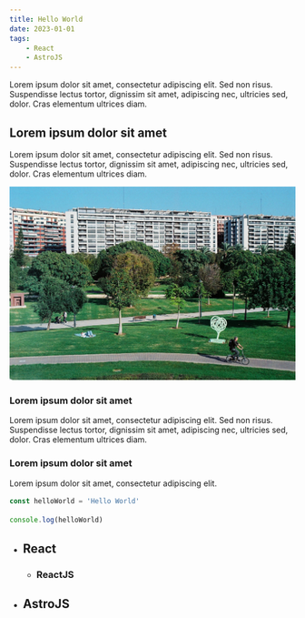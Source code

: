 ```yaml
---
title: Hello World
date: 2023-01-01
tags:
    - React
    - AstroJS
---
```


Lorem ipsum dolor sit amet, consectetur adipiscing elit. Sed non risus. Suspendisse lectus tortor, dignissim sit amet, adipiscing nec, ultricies sed, dolor. Cras elementum ultrices diam.

## Lorem ipsum dolor sit amet

Lorem ipsum dolor sit amet, consectetur adipiscing elit. Sed non risus. Suspendisse lectus tortor, dignissim sit amet, adipiscing nec, ultricies sed, dolor. Cras elementum ultrices diam.

![Photo à ajouter dans un article](../../assets/about.JPG)

### Lorem ipsum dolor sit amet

Lorem ipsum dolor sit amet, consectetur adipiscing elit. Sed non risus. Suspendisse lectus tortor, dignissim sit amet, adipiscing nec, ultricies sed, dolor. Cras elementum ultrices diam.

### Lorem ipsum dolor sit amet

Lorem ipsum dolor sit amet, consectetur adipiscing elit.

```js
const helloWorld = 'Hello World'

console.log(helloWorld)
```

- ## React
    - ### ReactJS
- ## AstroJS
